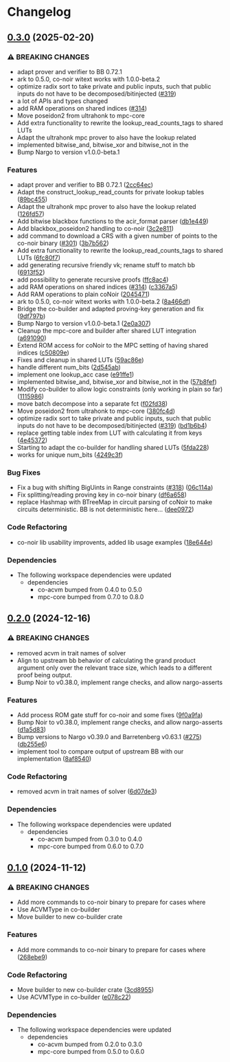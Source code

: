 # Changelog

## [0.3.0](https://github.com/Taceolabs/co-snarks/compare/co-builder-v0.2.0...co-builder-v0.3.0) (2025-02-20)


### ⚠ BREAKING CHANGES

* adapt prover and verifier to BB 0.72.1
* ark to 0.5.0, co-noir witext works with 1.0.0-beta.2
* optimize radix sort to take private and public inputs, such that public inputs do not have to be decomposed/bitinjected ([#319](https://github.com/Taceolabs/co-snarks/issues/319))
* a lot of APIs and types changed
* add RAM operations on shared indices ([#314](https://github.com/Taceolabs/co-snarks/issues/314))
* Move poseidon2 from ultrahonk to mpc-core
* Add extra functionality to rewrite the lookup_read_counts_tags to shared LUTs
* Adapt the ultrahonk mpc prover to also have the lookup related
* implemented bitwise_and, bitwise_xor and bitwise_not in the
* Bump Nargo to version v1.0.0-beta.1

### Features

* adapt prover and verifier to BB 0.72.1 ([2cc64ec](https://github.com/Taceolabs/co-snarks/commit/2cc64ec49f6b7b83e425d3f70ece1da52ecde172))
* Adapt the construct_lookup_read_counts for private lookup tables ([89bc455](https://github.com/Taceolabs/co-snarks/commit/89bc455d4002d3da3314dccf30734688c953269f))
* Adapt the ultrahonk mpc prover to also have the lookup related ([126fd57](https://github.com/Taceolabs/co-snarks/commit/126fd5750aeb507505207cf2ca9fb292590de5ca))
* Add bitwise blackbox functions to the acir_format parser ([db1e449](https://github.com/Taceolabs/co-snarks/commit/db1e4499ab6946035bb3a3eade29b80578f9de29))
* Add blackbox_poseidon2 handling to co-noir ([3c2e811](https://github.com/Taceolabs/co-snarks/commit/3c2e81133b2a5b3a360918bc7d597277d091fb15))
* add command to download a CRS with a given number of points to the co-noir binary ([#301](https://github.com/Taceolabs/co-snarks/issues/301)) ([3b7b562](https://github.com/Taceolabs/co-snarks/commit/3b7b562a377ceb54c60ab02661226b1430d0837d))
* Add extra functionality to rewrite the lookup_read_counts_tags to shared LUTs ([6fc80f7](https://github.com/Taceolabs/co-snarks/commit/6fc80f7a1a3a2a4f65180edccf03b6ef6b247c37))
* add generating recursive friendly vk; rename stuff to match bb ([6913f52](https://github.com/Taceolabs/co-snarks/commit/6913f52ece6efe2f17362f19ee183aea1d5aa017))
* add possibility to generate recursive proofs ([ffc8ac4](https://github.com/Taceolabs/co-snarks/commit/ffc8ac4d0b8ad834566154524bf8e9eab362ba0b))
* add RAM operations on shared indices ([#314](https://github.com/Taceolabs/co-snarks/issues/314)) ([c3367a5](https://github.com/Taceolabs/co-snarks/commit/c3367a55b95c3132cfbb6401c6ec1230f46e099c))
* Add RAM operations to plain coNoir ([2045471](https://github.com/Taceolabs/co-snarks/commit/2045471fb1cc013934d43063be5ed5ae2a80fcf0))
* ark to 0.5.0, co-noir witext works with 1.0.0-beta.2 ([8a466df](https://github.com/Taceolabs/co-snarks/commit/8a466dffde68d64bed8265e1336e454559898602))
* Bridge the co-builder and adapted proving-key generation and fix ([9df797b](https://github.com/Taceolabs/co-snarks/commit/9df797b21af60b7fb3030c58a7739003a627f6fd))
* Bump Nargo to version v1.0.0-beta.1 ([2e0a307](https://github.com/Taceolabs/co-snarks/commit/2e0a307524cd6b7a14fd3fc4dd2c00466c378534))
* Cleanup the mpc-core and builder after shared LUT integration ([a691090](https://github.com/Taceolabs/co-snarks/commit/a691090d4933b2e93b9707a48ed430687d2911ba))
* Extend ROM access for coNoir to the MPC setting of having shared indices ([c50809e](https://github.com/Taceolabs/co-snarks/commit/c50809eb891bfa29cb93406781fa4431aec1205b))
* Fixes and cleanup in shared LUTs ([59ac86e](https://github.com/Taceolabs/co-snarks/commit/59ac86ec7cd1d4faf033ffd1ea1ca6ad12d6d2d5))
* handle different num_bits ([2d545ab](https://github.com/Taceolabs/co-snarks/commit/2d545abe592fb6a6a85da5d0993c6db95b6d49b7))
* implement one lookup_acc case ([e91ffe1](https://github.com/Taceolabs/co-snarks/commit/e91ffe17b50497ee11c54af29de44d2f622fc9aa))
* implemented bitwise_and, bitwise_xor and bitwise_not in the ([57b8fef](https://github.com/Taceolabs/co-snarks/commit/57b8fef7dd4ea837cbccdc30718833ba72767253))
* Modify co-builder to allow logic constraints (only working in plain so far) ([1115986](https://github.com/Taceolabs/co-snarks/commit/11159866ba8275e63d7bccee6523efe71ac13e6f))
* move batch decompose into a separate fct ([f02fd38](https://github.com/Taceolabs/co-snarks/commit/f02fd38b69fab24808f6a2b8a64af4d0e4c96cf6))
* Move poseidon2 from ultrahonk to mpc-core ([380fc4d](https://github.com/Taceolabs/co-snarks/commit/380fc4d7541053c06992b13a1e9fb1c42d4600e2))
* optimize radix sort to take private and public inputs, such that public inputs do not have to be decomposed/bitinjected ([#319](https://github.com/Taceolabs/co-snarks/issues/319)) ([bd1b6b4](https://github.com/Taceolabs/co-snarks/commit/bd1b6b400c3342b40b40d2532d6fbde1135c109d))
* replace getting table index from LUT with calculating it from keys ([4e45372](https://github.com/Taceolabs/co-snarks/commit/4e45372f00c55cde82cfa8af5f9def60341cdcc3))
* Starting to adapt the co-builder for handling shared LUTs ([5fda228](https://github.com/Taceolabs/co-snarks/commit/5fda22875cfaca240f23f2b5744997c5da4b93f2))
* works for unique num_bits ([4249c3f](https://github.com/Taceolabs/co-snarks/commit/4249c3fd10209e0feebd025a1287489c4cf74334))


### Bug Fixes

* Fix a bug with shifting BigUints in Range constraints ([#318](https://github.com/Taceolabs/co-snarks/issues/318)) ([06c114a](https://github.com/Taceolabs/co-snarks/commit/06c114a00a58a01ef777473bc8991334b561c3cc))
* Fix splitting/reading proving key in co-noir binary ([df6a658](https://github.com/Taceolabs/co-snarks/commit/df6a658b6abeb08d3f4fd3d404aa7643fa2d6552))
* replace Hashmap with BTreeMap in circuit parsing of coNoir to make circuits deterministic. BB is not deterministic here... ([dee0972](https://github.com/Taceolabs/co-snarks/commit/dee0972b38565fa42f91b0e897ace89bbeb35a2a))


### Code Refactoring

* co-noir lib usability improvents, added lib usage examples ([18e644e](https://github.com/Taceolabs/co-snarks/commit/18e644ecdf18419fb9b4a071562210c5b0eee0a7))


### Dependencies

* The following workspace dependencies were updated
  * dependencies
    * co-acvm bumped from 0.4.0 to 0.5.0
    * mpc-core bumped from 0.7.0 to 0.8.0

## [0.2.0](https://github.com/TaceoLabs/co-snarks/compare/co-builder-v0.1.0...co-builder-v0.2.0) (2024-12-16)


### ⚠ BREAKING CHANGES

* removed acvm in trait names of solver
* Align to upstream bb behavior of calculating the grand product argument only over the relevant trace size, which leads to a different proof being output.
* Bump Noir to v0.38.0, implement range checks, and allow nargo-asserts

### Features

* Add process ROM gate stuff for co-noir and some fixes ([9f0a9fa](https://github.com/TaceoLabs/co-snarks/commit/9f0a9fa905684afc9eaeee4ce6f2e7b0ce5e6769))
* Bump Noir to v0.38.0, implement range checks, and allow nargo-asserts ([d1a5d83](https://github.com/TaceoLabs/co-snarks/commit/d1a5d83d4b17f1e1a5ad2ffcb6e2dba40733a0c9))
* Bump versions to Nargo v0.39.0 and Barretenberg v0.63.1 ([#275](https://github.com/TaceoLabs/co-snarks/issues/275)) ([db255e6](https://github.com/TaceoLabs/co-snarks/commit/db255e63ef8ea64176b86f7c258c4f7a1bec7160))
* implement tool to compare output of upstream BB with our implementation ([8af8540](https://github.com/TaceoLabs/co-snarks/commit/8af8540e40749f61aa7a6a08be05a2e836467948))


### Code Refactoring

* removed acvm in trait names of solver ([6d07de3](https://github.com/TaceoLabs/co-snarks/commit/6d07de3f5afd759752cfda5e0898a48139450d6c))


### Dependencies

* The following workspace dependencies were updated
  * dependencies
    * co-acvm bumped from 0.3.0 to 0.4.0
    * mpc-core bumped from 0.6.0 to 0.7.0

## [0.1.0](https://github.com/TaceoLabs/co-snarks/compare/co-builder-v0.0.1...co-builder-v0.1.0) (2024-11-12)


### ⚠ BREAKING CHANGES

* Add more commands to co-noir binary to prepare for cases where
* Use ACVMType in co-builder
* Move builder to new co-builder crate

### Features

* Add more commands to co-noir binary to prepare for cases where ([268ebe9](https://github.com/TaceoLabs/co-snarks/commit/268ebe9f243146cc6ea251e6b8fdef28cc8ca035))


### Code Refactoring

* Move builder to new co-builder crate ([3cd8955](https://github.com/TaceoLabs/co-snarks/commit/3cd89551d9fd58fad994942aa9a9660737db19b8))
* Use ACVMType in co-builder ([e078c22](https://github.com/TaceoLabs/co-snarks/commit/e078c22e4d19580b4a0531c0ac4232e7dd9f3bae))


### Dependencies

* The following workspace dependencies were updated
  * dependencies
    * co-acvm bumped from 0.2.0 to 0.3.0
    * mpc-core bumped from 0.5.0 to 0.6.0
